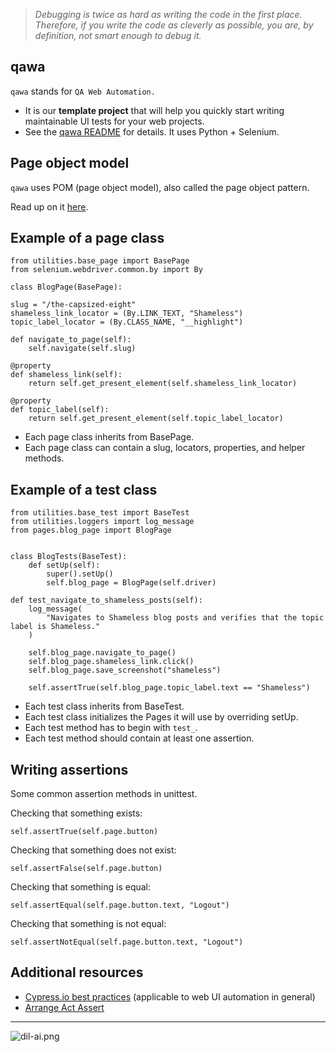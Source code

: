 > *Debugging is twice as hard as writing the code in the first place. Therefore, if you write the code as cleverly as possible, you are, by definition, not smart enough to debug it.*

## qawa

`qawa` stands for `QA Web Automation.`

- It is our **template project** that will help you quickly start writing maintainable UI tests for your web projects.
- See the [qawa README](https://github.com/infinum/qawa/blob/master/README.md) for details. It uses Python + Selenium.

## Page object model

`qawa` uses POM (page object model), also called the page object pattern.

Read up on it [here](https://martinfowler.com/bliki/PageObject.html).

## Example of a page class

	from utilities.base_page import BasePage
	from selenium.webdriver.common.by import By

	class BlogPage(BasePage):

    slug = "/the-capsized-eight"
    shameless_link_locator = (By.LINK_TEXT, "Shameless")
    topic_label_locator = (By.CLASS_NAME, "__highlight")

    def navigate_to_page(self):
        self.navigate(self.slug)

    @property
    def shameless_link(self):
        return self.get_present_element(self.shameless_link_locator)

    @property
    def topic_label(self):
        return self.get_present_element(self.topic_label_locator)
        
- Each page class inherits from BasePage.
- Each page class can contain a slug, locators, properties, and helper methods.

## Example of a test class
	from utilities.base_test import BaseTest
	from utilities.loggers import log_message
	from pages.blog_page import BlogPage


	class BlogTests(BaseTest):
	    def setUp(self):
	        super().setUp()
	        self.blog_page = BlogPage(self.driver)

    def test_navigate_to_shameless_posts(self):
        log_message(
            "Navigates to Shameless blog posts and verifies that the topic label is Shameless."
        )

        self.blog_page.navigate_to_page()
        self.blog_page.shameless_link.click()
        self.blog_page.save_screenshot("shameless")

        self.assertTrue(self.blog_page.topic_label.text == "Shameless")
        
- Each test class inherits from BaseTest.
- Each test class initializes the Pages it will use by overriding setUp.
- Each test method has to begin with `test_`.
- Each test method should contain at least one assertion.

## Writing assertions

Some common assertion methods in unittest.

Checking that something exists:

	self.assertTrue(self.page.button)
	
Checking that something does not exist:

	self.assertFalse(self.page.button)
	
Checking that something is equal:

	self.assertEqual(self.page.button.text, "Logout")
	
Checking that something is not equal:

	self.assertNotEqual(self.page.button.text, "Logout")


## Additional resources

- [Cypress.io best practices](https://docs.cypress.io/guides/references/best-practices.html) (applicable to web UI automation in general)
- [Arrange Act Assert](http://wiki.c2.com/?ArrangeActAssert)

---

![dil-ai.png](/img/dil-ai.png)
